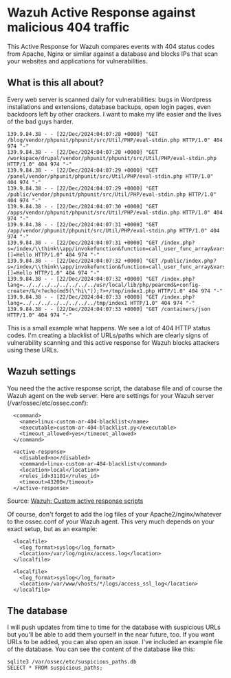 # Wazuh Active Response against malicious 404 traffic
This Active Response for Wazuh compares events with 404 status codes from Apache, Nginx or similar against a database and blocks IPs that scan your websites and applications for vulnerabilities.

## What is this all about?
Every web server is scanned daily for vulnerabilities: bugs in Wordpress installations and extensions, database backups, open login pages, even backdoors left by other crackers. I want to make my life easier and the lives of the bad guys harder.

```
139.9.84.38 - - [22/Dec/2024:04:07:28 +0000] "GET /blog/vendor/phpunit/phpunit/src/Util/PHP/eval-stdin.php HTTP/1.0" 404 974 "-"
139.9.84.38 - - [22/Dec/2024:04:07:28 +0000] "GET /workspace/drupal/vendor/phpunit/phpunit/src/Util/PHP/eval-stdin.php HTTP/1.0" 404 974 "-"
139.9.84.38 - - [22/Dec/2024:04:07:29 +0000] "GET /panel/vendor/phpunit/phpunit/src/Util/PHP/eval-stdin.php HTTP/1.0" 404 974 "-"
139.9.84.38 - - [22/Dec/2024:04:07:29 +0000] "GET /public/vendor/phpunit/phpunit/src/Util/PHP/eval-stdin.php HTTP/1.0" 404 974 "-"
139.9.84.38 - - [22/Dec/2024:04:07:30 +0000] "GET /apps/vendor/phpunit/phpunit/src/Util/PHP/eval-stdin.php HTTP/1.0" 404 974 "-"
139.9.84.38 - - [22/Dec/2024:04:07:31 +0000] "GET /app/vendor/phpunit/phpunit/src/Util/PHP/eval-stdin.php HTTP/1.0" 404 974 "-"
139.9.84.38 - - [22/Dec/2024:04:07:31 +0000] "GET /index.php?s=/index/\\think\\app/invokefunction&function=call_user_func_array&vars[0]=md5&vars[1][]=Hello HTTP/1.0" 404 974 "-"
139.9.84.38 - - [22/Dec/2024:04:07:32 +0000] "GET /public/index.php?s=/index/\\think\\app/invokefunction&function=call_user_func_array&vars[0]=md5&vars[1][]=Hello HTTP/1.0" 404 974 "-"
139.9.84.38 - - [22/Dec/2024:04:07:32 +0000] "GET /index.php?lang=../../../../../../../../usr/local/lib/php/pearcmd&+config-create+/&/<?echo(md5(\"hi\"));?>+/tmp/index1.php HTTP/1.0" 404 974 "-"
139.9.84.38 - - [22/Dec/2024:04:07:33 +0000] "GET /index.php?lang=../../../../../../../../tmp/index1 HTTP/1.0" 404 974 "-"
139.9.84.38 - - [22/Dec/2024:04:07:33 +0000] "GET /containers/json HTTP/1.0" 404 974 "-"
```

This is a small example what happens. We see a lot of 404 HTTP status codes. I'm creating a blacklist of URLs/paths which are clearly signs of vulnerability scanning and this active response for Wazuh blocks attackers using these URLs.

## Wazuh settings
You need the the active response script, the database file and of course the Wazuh agent on the web server. Here are settings for your Wazuh server (/var/ossec/etc/ossec.conf):

```
  <command>
    <name>linux-custom-ar-404-blacklist</name>
    <executable>custom-ar-404-blacklist.py</executable>
    <timeout_allowed>yes</timeout_allowed>
  </command>

  <active-response>
    <disabled>no</disabled>
    <command>linux-custom-ar-404-blacklist</command>
    <location>local</location>
    <rules_id>31101</rules_id>
    <timeout>43200</timeout>
  </active-response>
```

Source: [Wazuh: Custom active response scripts](https://documentation.wazuh.com/current/user-manual/capabilities/active-response/custom-active-response-scripts.html)

Of course, don't forget to add the log files of your Apache2/nginx/whatever to the ossec.conf of your Wazuh agent. This very much depends on your exact setup, but as an example:

```
  <localfile>
    <log_format>syslog</log_format>
    <location>/var/log/nginx/access.log</location>
  </localfile>

  <localfile>
    <log_format>syslog</log_format>
    <location>/var/www/vhosts/*/logs/access_ssl_log</location>
  </localfile>
```

## The database
I will push updates from time to time for the database with suspicious URLs but you'll be able to add them yourself in the near future, too. If you want URLs to be added, you can also open an issue. I've included an example file of the database. You can see the content of the database like this:

```
sqlite3 /var/ossec/etc/suspicious_paths.db
SELECT * FROM suspicious_paths;
```
